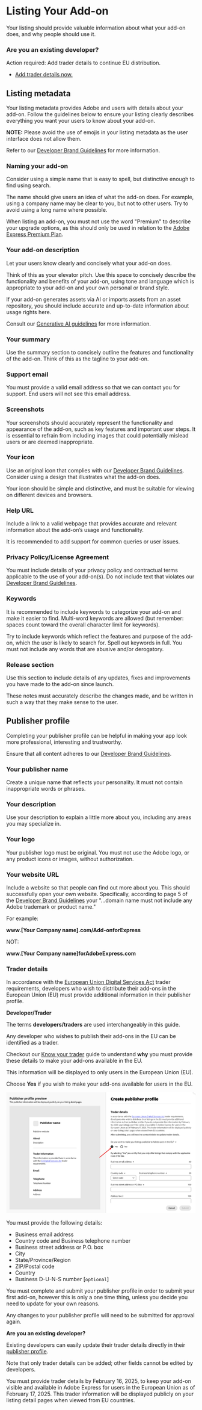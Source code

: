 # Listing Your Add-on

Your listing should provide valuable information about what your add-on does, and why people should use it.

<Announcement slots="heading, text, button" variant ="secondary"/>

### Are you an existing developer?

Action required: Add trader details to continue EU distribution.

- [Add trader details now.](https://express.adobe.com/add-ons?mode=submission)

## Listing metadata

Your listing metadata provides Adobe and users with details about your add-on. Follow the guidelines below to ensure your listing clearly describes everything you want your users to know about your add-on.

<InlineAlert slots="text" variant="info"/>

**NOTE:** Please avoid the use of emojis in your listing metadata as the user interface does not allow them.

Refer to our [Developer Brand Guidelines](../brand-guidelines.md) for more information.

### Naming your add-on

Consider using a simple name that is easy to spell, but distinctive enough to find using search.

The name should give users an idea of what the add-on does. For example, using a company name may be clear to you, but not to other users. Try to avoid using a long name where possible.

When listing an add-on, you must not use the word "Premium" to describe your upgrade options, as this should only be used in relation to the [Adobe Express Premium Plan](https://www.adobe.com/express/pricing).

### Your add-on description

Let your users know clearly and concisely what your add-on does.

Think of this as your elevator pitch. Use this space to concisely describe the functionality and benefits of your add-on, using tone and language which is appropriate to your add-on and your own personal or brand style.

If your add-on generates assets via AI or imports assets from an asset repository, you should include accurate and up-to-date information about usage rights here.

Consult our [Generative AI guidelines](../genai/index.md) for more information.

### Your summary

Use the summary section to concisely outline the features and functionality of the add-on. Think of this as the tagline to your add-on.

### Support email

You must provide a valid email address so that we can contact you for support. End users will not see this email address.

### Screenshots

Your screenshots should accurately represent the functionality and appearance of the add-on, such as key features and important user steps. It is essential to refrain from including images that could potentially mislead users or are deemed inappropriate.

### Your icon

Use an original icon that complies with our [Developer Brand Guidelines](https://developer.adobe.com/express/embed-sdk/docs/assets/34359598a6bd85d69f1f09839ec43e12/Adobe_Express_Partner_Program_brand_guide.pdf). Consider using a design that illustrates what the add-on does.

Your icon should be simple and distinctive, and must be suitable for viewing on different devices and browsers.

### Help URL

Include a link to a valid webpage that provides accurate and relevant information about the add-on’s usage and functionality.

It is recommended to add support for common queries or user issues.

### Privacy Policy/License Agreement

You must include details of your privacy policy and contractual terms applicable to the use of your add-on(s). Do not include text that violates our [Developer Brand Guidelines](https://developer.adobe.com/express/embed-sdk/docs/assets/34359598a6bd85d69f1f09839ec43e12/Adobe_Express_Partner_Program_brand_guide.pdf).

### Keywords

It is recommended to include keywords to categorize your add-on and make it easier to find. Multi-word keywords are allowed (but remember: spaces count toward the overall character limit for keywords).

Try to include keywords which reflect the features and purpose of the add-on, which the user is likely to search for. Spell out keywords in full. You must not include any words that are abusive and/or derogatory.

### Release section

Use this section to include details of any updates, fixes and improvements you have made to the add-on since launch.

These notes must accurately describe the changes made, and be written in such a way that they make sense to the user.

## Publisher profile

Completing your publisher profile can be helpful in making your app look more professional, interesting and trustworthy.

Ensure that all content adheres to our [Developer Brand Guidelines](https://developer.adobe.com/express/embed-sdk/docs/assets/34359598a6bd85d69f1f09839ec43e12/Adobe_Express_Partner_Program_brand_guide.pdf).

### Your publisher name

Create a unique name that reflects your personality. It must not contain inappropriate words or phrases.

### Your description

Use your description to explain a little more about you, including any areas you may specialize in.

### Your logo

Your publisher logo must be original. You must not use the Adobe logo, or any product icons or images, without authorization.

### Your website URL

Include a website so that people can find out more about you. This should successfully open your own website. Specifically, according to page 5 of the [Developer Brand Guidelines](https://developer.adobe.com/express/embed-sdk/docs/assets/34359598a6bd85d69f1f09839ec43e12/Adobe_Express_Partner_Program_brand_guide.pdf) your "...domain name must not include any Adobe trademark or product name."

For example:

**www.[Your Company name].com/Add-onforExpress**

NOT:

**www.[Your Company name]forAdobeExpress.com**

### Trader details

In accordance with the [European Union Digital Services Act](https://eur-lex.europa.eu/legal-content/EN/ALL/?uri=CELEX:32022R2065) trader requirements, developers who wish to distribute their add-ons in the European Union (EU) must provide additional information in their publisher profile.

<InlineAlert variant="info" slots="header, text1, text2, text3, text4" />

**Developer/Trader**

The terms **developers/traders** are used interchangeably in this guide.

Any developer who wishes to publish their add-ons in the EU can be identified as a trader.

Checkout our [Know your trader](https://developer.adobe.com/compliance/) guide to understand **why** you must provide these details to make your add-ons available in the EU.

This information will be displayed to only users in the European Union (EU).

Choose **Yes** if you wish to make your add-ons available for users in the EU.

![Trader details](../../img/trader-details.png)

You must provide the following details:

- Business email address​
- Country code and Business telephone number
- Business street address or P.O. box
- City
- State/Province/Region
- ZIP/Postal code
- Country
- Business D-U-N-S number [`optional`]

You must complete and submit your publisher profile in order to submit your first add-on, however this is only a one time thing, unless you decide you need to update for your own reasons.

Any changes to your publisher profile will need to be submitted for approval again.

<InlineAlert variant="warning" slots="header, text1, text2, text3" />

**Are you an existing developer?**

Existing developers can easily update their trader details directly in their [publisher profile](https://express.adobe.com/add-ons?mode=submission).

Note that only trader details can be added; other fields cannot be edited by developers.

You must provide trader details by February 16, 2025, to keep your add-on visible and available in Adobe Express for users in the European Union as of February 17, 2025. This trader information will be displayed publicly on your listing detail pages when viewed from EU countries.
